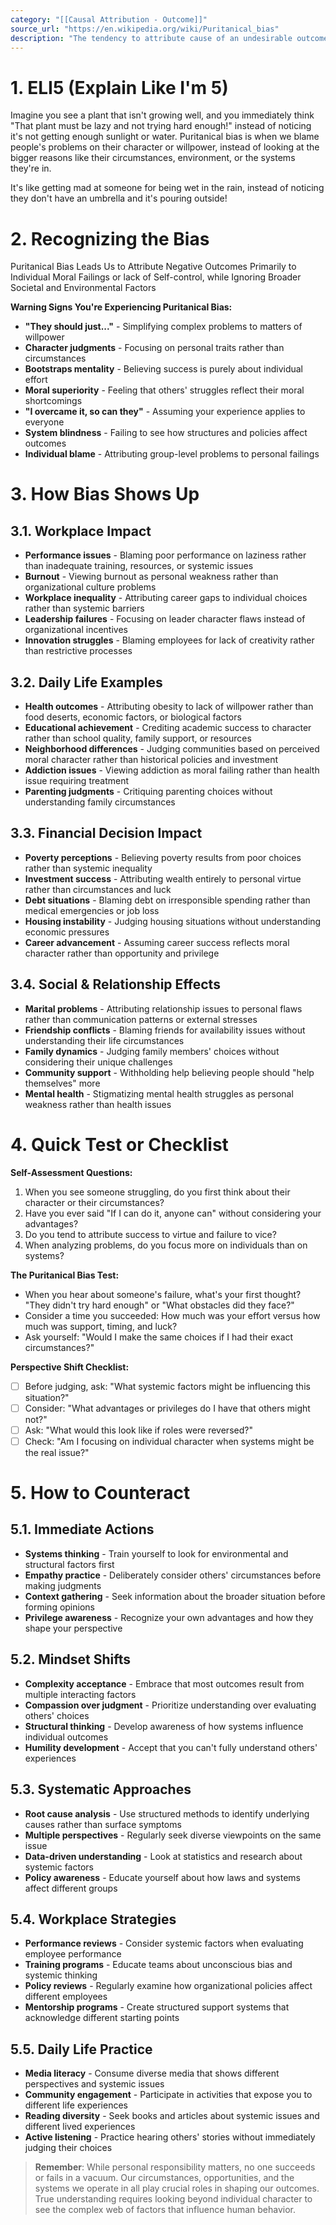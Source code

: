```yaml
---
category: "[[Causal Attribution - Outcome]]"
source_url: "https://en.wikipedia.org/wiki/Puritanical_bias"
description: "The tendency to attribute cause of an undesirable outcome or wrongdoing by an individual to a moral deficiency or lack of self-control rather than taking into account the impact of broader societal determinants"
---
```


# 1. ELI5 (Explain Like I'm 5)

Imagine you see a plant that isn't growing well, and you immediately think "That plant must be lazy and not trying hard enough!" instead of noticing it's not getting enough sunlight or water. Puritanical bias is when we blame people's problems on their character or willpower, instead of looking at the bigger reasons like their circumstances, environment, or the systems they're in.

It's like getting mad at someone for being wet in the rain, instead of noticing they don't have an umbrella and it's pouring outside!

# 2. Recognizing the Bias

Puritanical Bias Leads Us to Attribute Negative Outcomes Primarily to Individual Moral Failings or lack of Self-control, while Ignoring Broader Societal and Environmental Factors

**Warning Signs You're Experiencing Puritanical Bias:**
- **"They should just..."** - Simplifying complex problems to matters of willpower
- **Character judgments** - Focusing on personal traits rather than circumstances
- **Bootstraps mentality** - Believing success is purely about individual effort
- **Moral superiority** - Feeling that others' struggles reflect their moral shortcomings
- **"I overcame it, so can they"** - Assuming your experience applies to everyone
- **System blindness** - Failing to see how structures and policies affect outcomes
- **Individual blame** - Attributing group-level problems to personal failings

# 3. How Bias Shows Up

## 3.1. **Workplace Impact**

- **Performance issues** - Blaming poor performance on laziness rather than inadequate training, resources, or systemic issues
- **Burnout** - Viewing burnout as personal weakness rather than organizational culture problems
- **Workplace inequality** - Attributing career gaps to individual choices rather than systemic barriers
- **Leadership failures** - Focusing on leader character flaws instead of organizational incentives
- **Innovation struggles** - Blaming employees for lack of creativity rather than restrictive processes

## 3.2. **Daily Life Examples**

- **Health outcomes** - Attributing obesity to lack of willpower rather than food deserts, economic factors, or biological factors
- **Educational achievement** - Crediting academic success to character rather than school quality, family support, or resources
- **Neighborhood differences** - Judging communities based on perceived moral character rather than historical policies and investment
- **Addiction issues** - Viewing addiction as moral failing rather than health issue requiring treatment
- **Parenting judgments** - Critiquing parenting choices without understanding family circumstances

## 3.3. **Financial Decision Impact**

- **Poverty perceptions** - Believing poverty results from poor choices rather than systemic inequality
- **Investment success** - Attributing wealth entirely to personal virtue rather than circumstances and luck
- **Debt situations** - Blaming debt on irresponsible spending rather than medical emergencies or job loss
- **Housing instability** - Judging housing situations without understanding economic pressures
- **Career advancement** - Assuming career success reflects moral character rather than opportunity and privilege

## 3.4. **Social & Relationship Effects**

- **Marital problems** - Attributing relationship issues to personal flaws rather than communication patterns or external stresses
- **Friendship conflicts** - Blaming friends for availability issues without understanding their life circumstances
- **Family dynamics** - Judging family members' choices without considering their unique challenges
- **Community support** - Withholding help believing people should "help themselves" more
- **Mental health** - Stigmatizing mental health struggles as personal weakness rather than health issues

# 4. Quick Test or Checklist

**Self-Assessment Questions:**
1. When you see someone struggling, do you first think about their character or their circumstances?
2. Have you ever said "If I can do it, anyone can" without considering your advantages?
3. Do you tend to attribute success to virtue and failure to vice?
4. When analyzing problems, do you focus more on individuals than on systems?

**The Puritanical Bias Test:**
- When you hear about someone's failure, what's your first thought? "They didn't try hard enough" or "What obstacles did they face?"
- Consider a time you succeeded: How much was your effort versus how much was support, timing, and luck?
- Ask yourself: "Would I make the same choices if I had their exact circumstances?"

**Perspective Shift Checklist:**
- [ ] Before judging, ask: "What systemic factors might be influencing this situation?"
- [ ] Consider: "What advantages or privileges do I have that others might not?"
- [ ] Ask: "What would this look like if roles were reversed?"
- [ ] Check: "Am I focusing on individual character when systems might be the real issue?"

# 5. How to Counteract ️

## 5.1. **Immediate Actions**

- **Systems thinking** - Train yourself to look for environmental and structural factors first
- **Empathy practice** - Deliberately consider others' circumstances before making judgments
- **Context gathering** - Seek information about the broader situation before forming opinions
- **Privilege awareness** - Recognize your own advantages and how they shape your perspective

## 5.2. **Mindset Shifts**

- **Complexity acceptance** - Embrace that most outcomes result from multiple interacting factors
- **Compassion over judgment** - Prioritize understanding over evaluating others' choices
- **Structural thinking** - Develop awareness of how systems influence individual outcomes
- **Humility development** - Accept that you can't fully understand others' experiences

## 5.3. **Systematic Approaches**

- **Root cause analysis** - Use structured methods to identify underlying causes rather than surface symptoms
- **Multiple perspectives** - Regularly seek diverse viewpoints on the same issue
- **Data-driven understanding** - Look at statistics and research about systemic factors
- **Policy awareness** - Educate yourself about how laws and systems affect different groups

## 5.4. **Workplace Strategies**

- **Performance reviews** - Consider systemic factors when evaluating employee performance
- **Training programs** - Educate teams about unconscious bias and systemic thinking
- **Policy reviews** - Regularly examine how organizational policies affect different employees
- **Mentorship programs** - Create structured support systems that acknowledge different starting points

## 5.5. **Daily Life Practice**

- **Media literacy** - Consume diverse media that shows different perspectives and systemic issues
- **Community engagement** - Participate in activities that expose you to different life experiences
- **Reading diversity** - Seek books and articles about systemic issues and different lived experiences
- **Active listening** - Practice hearing others' stories without immediately judging their choices

> **Remember**: While personal responsibility matters, no one succeeds or fails in a vacuum. Our circumstances, opportunities, and the systems we operate in all play crucial roles in shaping our outcomes. True understanding requires looking beyond individual character to see the complex web of factors that influence human behavior.

